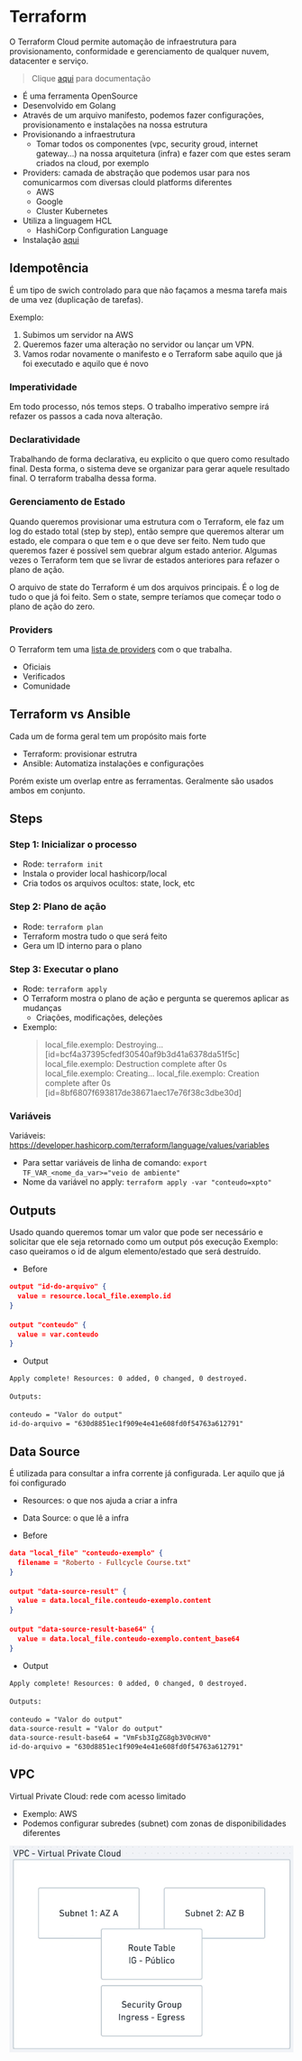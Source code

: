 # Terraform

O Terraform Cloud permite automação de infraestrutura para provisionamento, conformidade e gerenciamento de qualquer nuvem, datacenter e serviço.

> Clique [aqui](https://www.terraform.io/) para documentação

- É uma ferramenta OpenSource
- Desenvolvido em Golang
- Através de um arquivo manifesto, podemos fazer configurações, provisionamento e instalações na nossa estrutura
- Provisionando a infraestrutura
  - Tomar todos os componentes (vpc, security groud, internet gateway...) na nossa arquitetura (infra) e fazer com que estes seram criados na cloud, por exemplo
- Providers: camada de abstração que podemos usar para nos comunicarmos com diversas clould platforms diferentes
  - AWS
  - Google
  - Cluster Kubernetes
- Utiliza a linguagem HCL
  - HashiCorp Configuration Language
- Instalação [aqui](https://developer.hashicorp.com/terraform/downloads)

## Idempotência

É um tipo de swich controlado para que não façamos a mesma tarefa mais de uma vez (duplicação de tarefas).

Exemplo:

1. Subimos um servidor na AWS
2. Queremos fazer uma alteração no servidor ou lançar um VPN.
3. Vamos rodar novamente o manifesto e o Terraform sabe aquilo que já foi executado e aquilo que é novo

### Imperatividade

Em todo processo, nós temos steps. O trabalho imperativo sempre irá refazer os passos a cada nova alteração.

### Declaratividade

Trabalhando de forma declarativa, eu explicito o que quero como resultado final. Desta forma, o sistema deve se organizar para gerar aquele resultado final. O terraform trabalha dessa forma.

### Gerenciamento de Estado

Quando queremos provisionar uma estrutura com o Terraform, ele faz um log do estado total (step by step), então sempre que queremos alterar um estado, ele compara o que tem e o que deve ser feito.
Nem tudo que queremos fazer é possível sem quebrar algum estado anterior. Algumas vezes o Terraform tem que se livrar de estados anteriores para refazer o plano de ação.

O arquivo de state do Terraform é um dos arquivos principais. É o log de tudo o que já foi feito.
Sem o state, sempre teríamos que começar todo o plano de ação do zero.

### Providers

O Terraform tem uma [lista de providers](https://registry.terraform.io/browse/providers) com o que trabalha.

- Oficiais
- Verificados
- Comunidade

## Terraform vs Ansible

Cada um de forma geral tem um propósito mais forte

- Terraform: provisionar estrutra
- Ansible: Automatiza instalações e configurações

Porém existe um overlap entre as ferramentas. Geralmente são usados ambos em conjunto.

## Steps

### Step 1: Inicializar o processo

- Rode: `terraform init`
- Instala o provider local hashicorp/local
- Cria todos os arquivos ocultos: state, lock, etc

### Step 2: Plano de ação

- Rode: `terraform plan`
- Terraform mostra tudo o que será feito
- Gera um ID interno para o plano

### Step 3: Executar o plano

- Rode: `terraform apply`
- O Terraform mostra o plano de ação e pergunta se queremos aplicar as mudanças
  - Criações, modificações, deleções
- Exemplo:
  > local_file.exemplo: Destroying... [id=bcf4a37395cfedf30540af9b3d41a6378da51f5c]
  > local_file.exemplo: Destruction complete after 0s
  > local_file.exemplo: Creating...
  > local_file.exemplo: Creation complete after 0s [id=8bf6807f693817de38671aec17e76f38c3dbe30d]

### Variáveis

Variáveis: https://developer.hashicorp.com/terraform/language/values/variables

- Para settar variáveis de linha de comando: `export TF_VAR_<nome_da_var>="veio de ambiente"`
- Nome da variável no apply: `terraform apply -var "conteudo=xpto"`

## Outputs

Usado quando queremos tomar um valor que pode ser necessário e solicitar que ele seja retornado como um output pós execução
Exemplo: caso queiramos o id de algum elemento/estado que será destruído.

- Before

```json
output "id-do-arquivo" {
  value = resource.local_file.exemplo.id
}

output "conteudo" {
  value = var.conteudo
}
```

- Output

```
Apply complete! Resources: 0 added, 0 changed, 0 destroyed.

Outputs:

conteudo = "Valor do output"
id-do-arquivo = "630d8851ec1f909e4e41e608fd0f54763a612791"
```

## Data Source

É utilizada para consultar a infra corrente já configurada.
Ler aquilo que já foi configurado

- Resources: o que nos ajuda a criar a infra
- Data Source: o que lê a infra

- Before

```json
data "local_file" "conteudo-exemplo" {
  filename = "Roberto - Fullcycle Course.txt"
}

output "data-source-result" {
  value = data.local_file.conteudo-exemplo.content
}

output "data-source-result-base64" {
  value = data.local_file.conteudo-exemplo.content_base64
}
```

- Output

```
Apply complete! Resources: 0 added, 0 changed, 0 destroyed.

Outputs:

conteudo = "Valor do output"
data-source-result = "Valor do output"
data-source-result-base64 = "VmFsb3IgZG8gb3V0cHV0"
id-do-arquivo = "630d8851ec1f909e4e41e608fd0f54763a612791"
```

## VPC

Virtual Private Cloud: rede com acesso limitado

- Exemplo: AWS
- Podemos configurar subredes (subnet) com zonas de disponibilidades diferentes

<p align="center">
  <a href="Virtual Private Cloud Model"><img src="./assets/img/vpc.png"></a>
</p>
